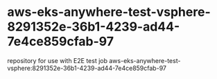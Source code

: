 # aws-eks-anywhere-test-vsphere-8291352e-36b1-4239-ad44-7e4ce859cfab-97
repository for use with E2E test job aws-eks-anywhere-test-vsphere:8291352e-36b1-4239-ad44-7e4ce859cfab-97
